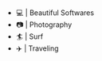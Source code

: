 * :computer: | Beautiful Softwares 
* :camera: | Photography
* :surfer: | Surf 
* :airplane: | Traveling
